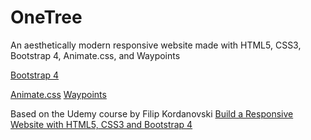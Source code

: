 # OneTree
An aesthetically modern responsive website made with HTML5, CSS3, Bootstrap 4, Animate.css, and Waypoints

[Bootstrap 4](https://v4-alpha.getbootstrap.com/)

[Animate.css](https://daneden.github.io/animate.css/)
[Waypoints](http://imakewebthings.com/waypoints/)

Based on the Udemy course by Filip Kordanovski [Build a Responsive Website with HTML5, CSS3 and Bootstrap 4](https://www.udemy.com/build-a-responsive-website-with-html5-css3-and-bootstrap-4/)
